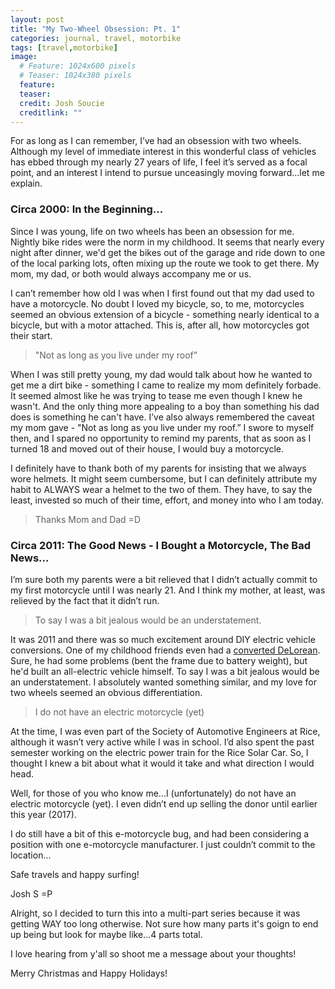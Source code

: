```yaml
---
layout: post
title: "My Two-Wheel Obsession: Pt. 1"
categories: journal, travel, motorbike
tags: [travel,motorbike]
image:
  # Feature: 1024x600 pixels
  # Teaser: 1024x380 pixels
  feature:
  teaser:
  credit: Josh Soucie
  creditlink: ""
---
```


For as long as I can remember, I’ve had an obsession with two wheels. Although my level of immediate interest in this wonderful class of vehicles has ebbed through my nearly 27 years of life, I feel it’s served as a focal point, and an interest I intend to pursue unceasingly moving forward...let me explain.

### Circa 2000: In the Beginning...

Since I was young, life on two wheels has been an obsession for me. Nightly bike rides were the norm in my childhood. It seems that nearly every night after dinner, we'd get the bikes out of the garage and ride down to one of the local parking lots, often mixing up the route we took to get there. My mom, my dad, or both would always accompany me or us.

I can’t remember how old I was when I first found out that my dad used to have a motorcycle. No doubt I loved my bicycle, so, to me, motorcycles seemed an obvious extension of a bicycle - something nearly identical to a bicycle, but with a motor attached. This is, after all, how motorcycles got their start.

> "Not as long as you live under my roof”

When I was still pretty young, my dad would talk about how he wanted to get me a dirt bike - something I came to realize my mom definitely forbade. It seemed almost like he was trying to tease me even though I knew he wasn't. And the only thing more appealing to a boy than something his dad does is something he can't have. I’ve also always remembered the caveat my mom gave - "Not as long as you live under my roof.” I swore to myself then, and I spared no opportunity to remind my parents, that as soon as I turned 18 and moved out of their house, I would buy a motorcycle.

I definitely have to thank both of my parents for insisting that we always wore helmets. It might seem cumbersome, but I can definitely attribute my habit to ALWAYS wear a helmet to the two of them. They have, to say the least, invested so much of their time, effort, and money into who I am today.

> Thanks Mom and Dad =D

### Circa 2011: The Good News - I Bought a Motorcycle, The Bad News...

I’m sure both my parents were a bit relieved that I didn’t actually commit to my first motorcycle until I was nearly 21. And I think my mother, at least, was relieved by the fact that it didn’t run.

> To say I was a bit jealous would be an understatement.

It was 2011 and there was so much excitement around DIY electric vehicle conversions. One of my childhood friends even had a [converted DeLorean][1]. Sure, he had some problems (bent the frame due to battery weight), but he'd built an all-electric vehicle himself. To say I was a bit jealous would be an understatement. I absolutely wanted something similar, and my love for two wheels seemed an obvious differentiation.

> I do not have an electric motorcycle (yet)

At the time, I was even part of the Society of Automotive Engineers at Rice, although it wasn’t very active while I was in school. I’d also spent the past semester working on the electric power train for the Rice Solar Car. So, I thought I knew a bit about what it would it take and what direction I would head.

Well, for those of you who know me...I (unfortunately) do not have an electric motorcycle (yet). I even didn’t end up selling the donor until earlier this year (2017).

I do still have a bit of this e-motorcycle bug, and had been considering a position with one e-motorcycle manufacturer. I just couldn’t commit to the location...


Safe travels and happy surfing!

Josh S =P


Alright, so I decided to turn this into a multi-part series because it was getting WAY too long otherwise. Not sure how many parts it's goign to end up being but look for maybe like...4 parts total.

I love hearing from y'all so shoot me a message about your thoughts!

Merry Christmas and Happy Holidays!

[1]: http://gas2.org/2008/10/14/texas-teen-builds-his-own-electric-car-on-10000-budget/
